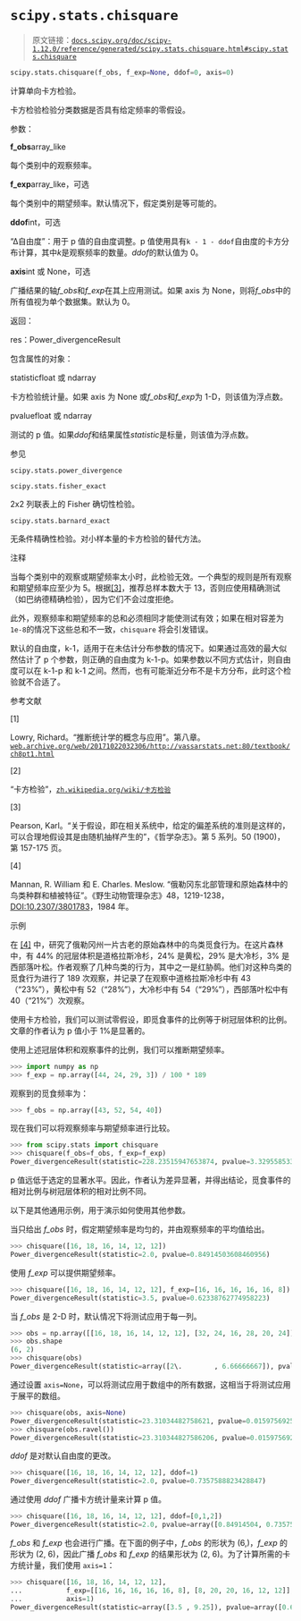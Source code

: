 # `scipy.stats.chisquare`

> 原文链接：[`docs.scipy.org/doc/scipy-1.12.0/reference/generated/scipy.stats.chisquare.html#scipy.stats.chisquare`](https://docs.scipy.org/doc/scipy-1.12.0/reference/generated/scipy.stats.chisquare.html#scipy.stats.chisquare)

```py
scipy.stats.chisquare(f_obs, f_exp=None, ddof=0, axis=0)
```

计算单向卡方检验。

卡方检验检验分类数据是否具有给定频率的零假设。

参数：

**f_obs**array_like

每个类别中的观察频率。

**f_exp**array_like，可选

每个类别中的期望频率。默认情况下，假定类别是等可能的。

**ddof**int，可选

“Δ自由度”：用于 p 值的自由度调整。p 值使用具有`k - 1 - ddof`自由度的卡方分布计算，其中*k*是观察频率的数量。*ddof*的默认值为 0。

**axis**int 或 None，可选

广播结果的轴*f_obs*和*f_exp*在其上应用测试。如果 axis 为 None，则将*f_obs*中的所有值视为单个数据集。默认为 0。

返回：

res：Power_divergenceResult

包含属性的对象：

statisticfloat 或 ndarray

卡方检验统计量。如果 axis 为 None 或*f_obs*和*f_exp*为 1-D，则该值为浮点数。

pvaluefloat 或 ndarray

测试的 p 值。如果*ddof*和结果属性*statistic*是标量，则该值为浮点数。

参见

`scipy.stats.power_divergence`

`scipy.stats.fisher_exact`

2x2 列联表上的 Fisher 确切性检验。

`scipy.stats.barnard_exact`

无条件精确性检验。对小样本量的卡方检验的替代方法。

注释

当每个类别中的观察或期望频率太小时，此检验无效。一个典型的规则是所有观察和期望频率应至少为 5。根据[[3]](#r81ecfb019d82-3)，推荐总样本数大于 13，否则应使用精确测试（如巴纳德精确检验），因为它们不会过度拒绝。

此外，观察频率和期望频率的总和必须相同才能使测试有效；如果在相对容差为`1e-8`的情况下这些总和不一致，`chisquare` 将会引发错误。

默认的自由度，k-1，适用于在未估计分布参数的情况下。如果通过高效的最大似然估计了 p 个参数，则正确的自由度为 k-1-p。如果参数以不同方式估计，则自由度可以在 k-1-p 和 k-1 之间。然而，也有可能渐近分布不是卡方分布，此时这个检验就不合适了。

参考文献

[1]

Lowry, Richard。“推断统计学的概念与应用”。第八章。[`web.archive.org/web/20171022032306/http://vassarstats.net:80/textbook/ch8pt1.html`](https://web.archive.org/web/20171022032306/http://vassarstats.net:80/textbook/ch8pt1.html)

[2]

“卡方检验”，[`zh.wikipedia.org/wiki/卡方检验`](https://zh.wikipedia.org/wiki/卡方检验)

[3]

Pearson, Karl。“关于假设，即在相关系统中，给定的偏差系统的准则是这样的，可以合理地假设其是由随机抽样产生的”，《哲学杂志》。第 5 系列。50 (1900)，第 157-175 页。

[4]

Mannan, R. William 和 E. Charles. Meslow. “俄勒冈东北部管理和原始森林中的鸟类种群和植被特征”。《野生动物管理杂志》48，1219-1238，[DOI:10.2307/3801783](https://doi.org/10.2307/3801783)，1984 年。

示例

在 [[4]](#r81ecfb019d82-4) 中，研究了俄勒冈州一片古老的原始森林中的鸟类觅食行为。在这片森林中，有 44% 的冠层体积是道格拉斯冷杉，24% 是黄松，29% 是大冷杉，3% 是西部落叶松。作者观察了几种鸟类的行为，其中之一是红胁䴓。他们对这种鸟类的觅食行为进行了 189 次观察，并记录了在观察中道格拉斯冷杉中有 43（“23%”），黄松中有 52（“28%”），大冷杉中有 54（“29%”），西部落叶松中有 40（“21%”）次观察。

使用卡方检验，我们可以测试零假设，即觅食事件的比例等于树冠层体积的比例。文章的作者认为 p 值小于 1%是显著的。

使用上述冠层体积和观察事件的比例，我们可以推断期望频率。

```py
>>> import numpy as np
>>> f_exp = np.array([44, 24, 29, 3]) / 100 * 189 
```

观察到的觅食频率为：

```py
>>> f_obs = np.array([43, 52, 54, 40]) 
```

现在我们可以将观察频率与期望频率进行比较。

```py
>>> from scipy.stats import chisquare
>>> chisquare(f_obs=f_obs, f_exp=f_exp)
Power_divergenceResult(statistic=228.23515947653874, pvalue=3.3295585338846486e-49) 
```

p 值远低于选定的显著水平。因此，作者认为差异显著，并得出结论，觅食事件的相对比例与树冠层体积的相对比例不同。

以下是其他通用示例，用于演示如何使用其他参数。

当只给出 *f_obs* 时，假定期望频率是均匀的，并由观察频率的平均值给出。

```py
>>> chisquare([16, 18, 16, 14, 12, 12])
Power_divergenceResult(statistic=2.0, pvalue=0.84914503608460956) 
```

使用 *f_exp* 可以提供期望频率。

```py
>>> chisquare([16, 18, 16, 14, 12, 12], f_exp=[16, 16, 16, 16, 16, 8])
Power_divergenceResult(statistic=3.5, pvalue=0.62338762774958223) 
```

当 *f_obs* 是 2-D 时，默认情况下将测试应用于每一列。

```py
>>> obs = np.array([[16, 18, 16, 14, 12, 12], [32, 24, 16, 28, 20, 24]]).T
>>> obs.shape
(6, 2)
>>> chisquare(obs)
Power_divergenceResult(statistic=array([2\.        , 6.66666667]), pvalue=array([0.84914504, 0.24663415])) 
```

通过设置 `axis=None`，可以将测试应用于数组中的所有数据，这相当于将测试应用于展平的数组。

```py
>>> chisquare(obs, axis=None)
Power_divergenceResult(statistic=23.31034482758621, pvalue=0.015975692534127565)
>>> chisquare(obs.ravel())
Power_divergenceResult(statistic=23.310344827586206, pvalue=0.01597569253412758) 
```

*ddof* 是对默认自由度的更改。

```py
>>> chisquare([16, 18, 16, 14, 12, 12], ddof=1)
Power_divergenceResult(statistic=2.0, pvalue=0.7357588823428847) 
```

通过使用 *ddof* 广播卡方统计量来计算 p 值。

```py
>>> chisquare([16, 18, 16, 14, 12, 12], ddof=[0,1,2])
Power_divergenceResult(statistic=2.0, pvalue=array([0.84914504, 0.73575888, 0.5724067 ])) 
```

*f_obs* 和 *f_exp* 也会进行广播。在下面的例子中，*f_obs* 的形状为 (6,)，*f_exp* 的形状为 (2, 6)，因此广播 *f_obs* 和 *f_exp* 的结果形状为 (2, 6)。为了计算所需的卡方统计量，我们使用 `axis=1`：

```py
>>> chisquare([16, 18, 16, 14, 12, 12],
...           f_exp=[[16, 16, 16, 16, 16, 8], [8, 20, 20, 16, 12, 12]],
...           axis=1)
Power_divergenceResult(statistic=array([3.5 , 9.25]), pvalue=array([0.62338763, 0.09949846])) 
```
